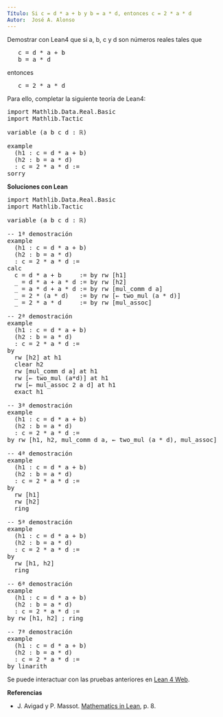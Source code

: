 ```yaml
---
Título: Si c = d * a + b y b = a * d, entonces c = 2 * a * d
Autor:  José A. Alonso
---
```


Demostrar con Lean4 que si a, b, c y d son números reales tales que
<pre lang="text">
   c = d * a + b
   b = a * d
</pre>
entonces
<pre lang="text">
   c = 2 * a * d
</pre>

Para ello, completar la siguiente teoría de Lean4:

<pre lang="lean">
import Mathlib.Data.Real.Basic
import Mathlib.Tactic

variable (a b c d : ℝ)

example
  (h1 : c = d * a + b)
  (h2 : b = a * d)
  : c = 2 * a * d :=
sorry
</pre>
<!--more-->

<b>Soluciones con Lean</b>

<pre lang="lean">
import Mathlib.Data.Real.Basic
import Mathlib.Tactic

variable (a b c d : ℝ)

-- 1ª demostración
example
  (h1 : c = d * a + b)
  (h2 : b = a * d)
  : c = 2 * a * d :=
calc
  c = d * a + b     := by rw [h1]
  _ = d * a + a * d := by rw [h2]
  _ = a * d + a * d := by rw [mul_comm d a]
  _ = 2 * (a * d)   := by rw [← two_mul (a * d)]
  _ = 2 * a * d     := by rw [mul_assoc]

-- 2ª demostración
example
  (h1 : c = d * a + b)
  (h2 : b = a * d)
  : c = 2 * a * d :=
by
  rw [h2] at h1
  clear h2
  rw [mul_comm d a] at h1
  rw [← two_mul (a*d)] at h1
  rw [← mul_assoc 2 a d] at h1
  exact h1

-- 3ª demostración
example
  (h1 : c = d * a + b)
  (h2 : b = a * d)
  : c = 2 * a * d :=
by rw [h1, h2, mul_comm d a, ← two_mul (a * d), mul_assoc]

-- 4ª demostración
example
  (h1 : c = d * a + b)
  (h2 : b = a * d)
  : c = 2 * a * d :=
by
  rw [h1]
  rw [h2]
  ring

-- 5ª demostración
example
  (h1 : c = d * a + b)
  (h2 : b = a * d)
  : c = 2 * a * d :=
by
  rw [h1, h2]
  ring

-- 6ª demostración
example
  (h1 : c = d * a + b)
  (h2 : b = a * d)
  : c = 2 * a * d :=
by rw [h1, h2] ; ring

-- 7ª demostración
example
  (h1 : c = d * a + b)
  (h2 : b = a * d)
  : c = 2 * a * d :=
by linarith
</pre>

Se puede interactuar con las pruebas anteriores en <a href="https://lean.math.hhu.de/#url=https:/w/raw.githubusercontent.com/jaalonso/Calculemus2/main/src/Si_c_eq_da+b_y_b_eq_ad_entonces_c_eq_2ad.lean" rel="noopener noreferrer" target="_blank">Lean 4 Web</a>.

<b>Referencias</b>

+ J. Avigad y P. Massot. <a href="https://bit.ly/3U4UjBk">Mathematics in Lean</a>, p. 8.
